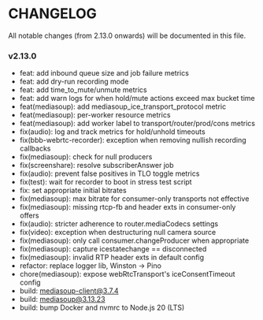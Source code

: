 # CHANGELOG

All notable changes (from 2.13.0 onwards) will be documented in this file.

### v2.13.0

* feat: add inbound queue size and job failure metrics
* feat: add dry-run recording mode
* feat: add time_to_mute/unmute metrics
* feat: add warn logs for when hold/mute actions exceed max bucket time
* feat(mediasoup): add mediasoup_ice_transport_protocol metric
* feat(mediasoup): per-worker resource metrics
* feat(mediasoup): add worker label to transport/router/prod/cons metrics
* fix(audio): log and track metrics for hold/unhold timeouts
* fix(bbb-webrtc-recorder): exception when removing nullish recording callbacks
* fix(mediasoup): check for null producers
* fix(screenshare): resolve subscriberAnswer job
* fix(audio): prevent false positives in TLO toggle metrics
* fix(test): wait for recorder to boot in stress test script
* fix: set appropriate initial bitrates
* fix(mediasoup): max bitrate for consumer-only transports not effective
* fix(mediasoup): missing rtcp-fb and header exts in consumer-only offers
* fix(audio): stricter adherence to router.mediaCodecs settings
* fix(video): exception when destructuring null camera source
* fix(mediasoup): only call consumer.changeProducer when appropriate
* fix(mediasoup): capture icestatechange == disconnected
* fix(mediasoup): invalid RTP header exts in default config
* refactor: replace logger lib, Winston -> Pino
* chore(mediasoup): expose webRtcTransport's iceConsentTimeout config
* build: mediasoup-client@3.7.4
* build: mediasoup@3.13.23
* build: bump Docker and nvmrc to Node.js 20 (LTS)

